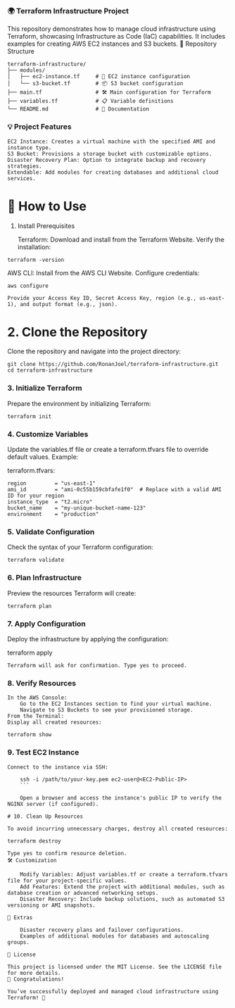 ### 🌍 Terraform Infrastructure Project

This repository demonstrates how to manage cloud infrastructure using Terraform, showcasing Infrastructure as Code (IaC) capabilities. It includes examples for creating AWS EC2 instances and S3 buckets.
📁 Repository Structure
```
terraform-infrastructure/
├── modules/
│   ├── ec2-instance.tf     # 🚀 EC2 instance configuration
│   └── s3-bucket.tf        # 📦 S3 bucket configuration
├── main.tf                 # 🛠 Main configuration for Terraform
├── variables.tf            # 📋 Variable definitions
└── README.md               # 📄 Documentation
```

### 💡 Project Features

    EC2 Instance: Creates a virtual machine with the specified AMI and instance type.
    S3 Bucket: Provisions a storage bucket with customizable options.
    Disaster Recovery Plan: Option to integrate backup and recovery strategies.
    Extendable: Add modules for creating databases and additional cloud services.

# 🚀 How to Use
1. Install Prerequisites

    Terraform:
    Download and install from the Terraform Website. Verify the installation:
```
terraform -version
```

AWS CLI:
Install from the AWS CLI Website. Configure credentials:

    aws configure

    Provide your Access Key ID, Secret Access Key, region (e.g., us-east-1), and output format (e.g., json).

# 2. Clone the Repository

Clone the repository and navigate into the project directory:
```
git clone https://github.com/RonanJoel/terraform-infrastructure.git
cd terraform-infrastructure
```

### 3. Initialize Terraform

Prepare the environment by initializing Terraform:
```
terraform init
```

### 4. Customize Variables

Update the variables.tf file or create a terraform.tfvars file to override default values. Example:

terraform.tfvars:
```
region         = "us-east-1"
ami_id         = "ami-0c55b159cbfafe1f0"  # Replace with a valid AMI ID for your region
instance_type  = "t2.micro"
bucket_name    = "my-unique-bucket-name-123"
environment    = "production"
```
### 5. Validate Configuration

Check the syntax of your Terraform configuration:
```
terraform validate

```

### 6. Plan Infrastructure

Preview the resources Terraform will create:
```
terraform plan
```

### 7. Apply Configuration

Deploy the infrastructure by applying the configuration:

terraform apply

    Terraform will ask for confirmation. Type yes to proceed.

### 8. Verify Resources

    In the AWS Console:
        Go to the EC2 Instances section to find your virtual machine.
        Navigate to S3 Buckets to see your provisioned storage.
    From the Terminal:
    Display all created resources:

    terraform show

### 9. Test EC2 Instance

    Connect to the instance via SSH:
```
    ssh -i /path/to/your-key.pem ec2-user@<EC2-Public-IP>
    ```

    Open a browser and access the instance's public IP to verify the NGINX server (if configured).

# 10. Clean Up Resources

To avoid incurring unnecessary charges, destroy all created resources:

terraform destroy

Type yes to confirm resource deletion.
🛠️ Customization

    Modify Variables: Adjust variables.tf or create a terraform.tfvars file for your project-specific values.
    Add Features: Extend the project with additional modules, such as database creation or advanced networking setups.
    Disaster Recovery: Include backup solutions, such as automated S3 versioning or AMI snapshots.

📝 Extras

    Disaster recovery plans and failover configurations.
    Examples of additional modules for databases and autoscaling groups.

📄 License

This project is licensed under the MIT License. See the LICENSE file for more details.
🎉 Congratulations!

You’ve successfully deployed and managed cloud infrastructure using Terraform! 🚀